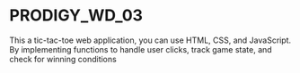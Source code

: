 # PRODIGY_WD_03
This a tic-tac-toe web application, you can use HTML, CSS, and JavaScript. By implementing functions to handle user clicks, track game state, and check for winning conditions
